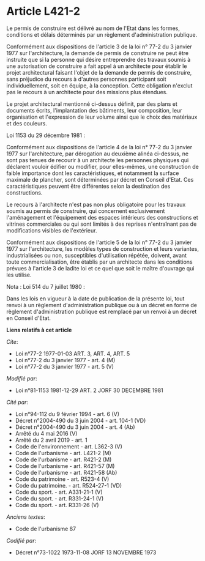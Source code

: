# Article L421-2

Le permis de construire est délivré au nom de l'Etat dans les formes, conditions et délais déterminés par un règlement
d'administration publique.

Conformément aux dispositions de l'article 3 de la loi n° 77-2 du 3 janvier 1977 sur l'architecture, la demande de permis de
construire ne peut être instruite que si la personne qui désire entreprendre des travaux soumis à une autorisation de
construire a fait appel à un architecte pour établir le projet architectural faisant l'objet de la demande de permis de
construire, sans préjudice du recours à d'autres personnes participant soit individuellement, soit en équipe, à la
conception. Cette obligation n'exclut pas le recours à un architecte pour des missions plus étendues.

Le projet architectural mentionné ci-dessus définit, par des plans et documents écrits, l'implantation des bâtiments, leur
composition, leur organisation et l'expression de leur volume ainsi que le choix des matériaux et des couleurs.

Loi 1153 du 29 décembre 1981 :

Conformément aux dispositions de l'article 4 de la loi n° 77-2 du 3 janvier 1977 sur l'architecture, par dérogation au
deuxième alinéa ci-dessus, ne sont pas tenues de recourir à un architecte les personnes physiques qui déclarent vouloir
édifier ou modifier, pour elles-mêmes, une construction de faible importance dont les caractéristiques, et notamment la
surface maximale de plancher, sont déterminées par décret en Conseil d'Etat. Ces caractéristiques peuvent être différentes
selon la destination des constructions.

Le recours à l'architecte n'est pas non plus obligatoire pour les travaux soumis au permis de construire, qui concernent
exclusivement l'aménagement et l'équipement des espaces intérieurs des constructions et vitrines commerciales ou qui sont
limités à des reprises n'entraînant pas de modifications visibles de l'extérieur.

Conformément aux dispositions de l'article 5 de la loi n° 77-2 du 3 janvier 1977 sur l'architecture, les modèles types de
construction et leurs variantes, industrialisées ou non, susceptibles d'utilisation répétée, doivent, avant toute
commercialisation, être établis par un architecte dans les conditions prévues à l'article 3 de ladite loi et ce quel que soit
le maître d'ouvrage qui les utilise.

Nota : Loi 514 du 7 juillet 1980 :

Dans les lois en vigueur à la date de publication de la présente loi, tout renvoi à un règlement d'administration publique ou
à un décret en forme de règlement d'administration publique est remplacé par un renvoi à un décret en Conseil d'Etat.

**Liens relatifs à cet article**

_Cite_:

  - Loi n°77-2 1977-01-03 ART. 3, ART. 4, ART. 5
  - Loi n°77-2 du 3 janvier 1977 - art. 4 (M)
  - Loi n°77-2 du 3 janvier 1977 - art. 5 (V)

_Modifié par_:

  - Loi n°81-1153 1981-12-29 ART. 2 JORF 30 DECEMBRE 1981

_Cité par_:

  - Loi n°94-112 du 9 février 1994 - art. 6 (V)
  - Décret n°2004-490 du 3 juin 2004 - art. 104-1 (VD)
  - Décret n°2004-490 du 3 juin 2004 - art. 4 (Ab)
  - Arrêté du 4 mai 2016 (V)
  - Arrêté du 2 avril 2019 - art. 1
  - Code de l'environnement - art. L362-3 (V)
  - Code de l'urbanisme - art. L421-2 (M)
  - Code de l'urbanisme - art. R421-2 (M)
  - Code de l'urbanisme - art. R421-57 (M)
  - Code de l'urbanisme - art. R421-58 (Ab)
  - Code du patrimoine - art. R523-4 (V)
  - Code du patrimoine. - art. R524-27-1 (VD)
  - Code du sport. - art. A331-21-1 (V)
  - Code du sport. - art. R331-24-1 (V)
  - Code du sport. - art. R331-26 (V)

_Anciens textes_:

  - Code de l'urbanisme 87

_Codifié par_:

  - Décret n°73-1022 1973-11-08 JORF 13 NOVEMBRE 1973
